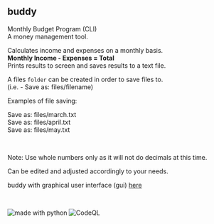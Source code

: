 ## buddy  


Monthly Budget Program (CLI)  
A money management tool.

Calculates income and expenses on a monthly basis.  
**Monthly Income - Expenses = Total**  
Prints results to screen and saves results to a text file.  

A files `folder` can be created in order to save files to.  
(i.e. - Save as: files/filename)  

Examples of file saving:  

Save as: files/march.txt  
Save as: files/april.txt  
Save as: files/may.txt  
    
<br>  
    
Note: Use whole numbers only as it will not do decimals at this time.  

Can be edited and adjusted accordingly to your needs. 

buddy with graphical user interface (gui) [here](https://github.com/linuxlawson/budget-buddy)

  
<br>
  
<img src="https://img.shields.io/badge/made%20with-python-blue.svg?style=flat-square" alt="made with python"> ![CodeQL](https://github.com/linuxlawson/buddy/workflows/CodeQL/badge.svg)

